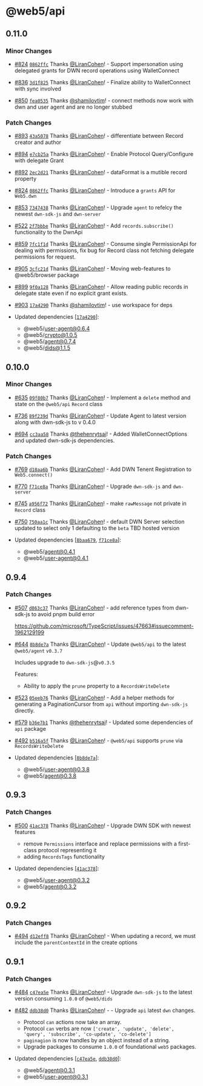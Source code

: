# @web5/api

## 0.11.0

### Minor Changes

- [#824](https://github.com/TBD54566975/web5-js/pull/824) [`0862ffc`](https://github.com/TBD54566975/web5-js/commit/0862ffc1f23550406ff592e8393cb2eb5a769079) Thanks [@LiranCohen](https://github.com/LiranCohen)! - Support impersonation using delegated grants for DWN record operations using WalletConnect

- [#836](https://github.com/TBD54566975/web5-js/pull/836) [`3d1f825`](https://github.com/TBD54566975/web5-js/commit/3d1f8258465e1177d6d5fe17c2e1ea786baa331d) Thanks [@LiranCohen](https://github.com/LiranCohen)! - Finalize ability to WalletConnect with sync involved

- [#850](https://github.com/TBD54566975/web5-js/pull/850) [`fea0535`](https://github.com/TBD54566975/web5-js/commit/fea0535876d5b00ab5e0abea695e52aeaad9d78b) Thanks [@shamilovtim](https://github.com/shamilovtim)! - connect methods now work with dwn and user agent and are no longer stubbed

### Patch Changes

- [#893](https://github.com/TBD54566975/web5-js/pull/893) [`43a5078`](https://github.com/TBD54566975/web5-js/commit/43a50783b150a2363c75f06d47903602a6920f5e) Thanks [@LiranCohen](https://github.com/LiranCohen)! - differentiate between Record creator and author

- [#894](https://github.com/TBD54566975/web5-js/pull/894) [`e7cb25a`](https://github.com/TBD54566975/web5-js/commit/e7cb25a06ac5c521943bd0bb1cac55770c2ea82c) Thanks [@LiranCohen](https://github.com/LiranCohen)! - Enable Protocol Query/Configure with delegate Grant

- [#892](https://github.com/TBD54566975/web5-js/pull/892) [`2ec2d21`](https://github.com/TBD54566975/web5-js/commit/2ec2d213ae10a9576da78927771768a11a05409b) Thanks [@LiranCohen](https://github.com/LiranCohen)! - dataFormat is a mutible record property

- [#824](https://github.com/TBD54566975/web5-js/pull/824) [`0862ffc`](https://github.com/TBD54566975/web5-js/commit/0862ffc1f23550406ff592e8393cb2eb5a769079) Thanks [@LiranCohen](https://github.com/LiranCohen)! - Introduce a `grants` API for `Web5.dwn`

- [#853](https://github.com/TBD54566975/web5-js/pull/853) [`7347438`](https://github.com/TBD54566975/web5-js/commit/734743884f21491efce9392e129d612735e85282) Thanks [@LiranCohen](https://github.com/LiranCohen)! - Upgrade `agent` to refelcy the newest `dwn-sdk-js` and `dwn-server`

- [#522](https://github.com/TBD54566975/web5-js/pull/522) [`2f7bbbe`](https://github.com/TBD54566975/web5-js/commit/2f7bbbe5c3947460eb6336e1153851de69a38ee8) Thanks [@LiranCohen](https://github.com/LiranCohen)! - Add `records.subscribe()` functionality to the DwnApi

- [#859](https://github.com/TBD54566975/web5-js/pull/859) [`7fc1f1d`](https://github.com/TBD54566975/web5-js/commit/7fc1f1dc1913fb3c77516db0f6ba2c55787bc84b) Thanks [@LiranCohen](https://github.com/LiranCohen)! - Consume single PermissionApi for dealing with permissions, fix bug for Record class not fetching delegate permissions for request.

- [#905](https://github.com/TBD54566975/web5-js/pull/905) [`3cfc21d`](https://github.com/TBD54566975/web5-js/commit/3cfc21df01e505891a47c9d6cd5bd1aa916c1550) Thanks [@LiranCohen](https://github.com/LiranCohen)! - Moving web-features to @web5/browser package

- [#899](https://github.com/TBD54566975/web5-js/pull/899) [`9f0a128`](https://github.com/TBD54566975/web5-js/commit/9f0a1280eb0b0b85794e6c2509aa3ed751511662) Thanks [@LiranCohen](https://github.com/LiranCohen)! - Allow reading public records in delegate state even if no explicit grant exists.

- [#903](https://github.com/TBD54566975/web5-js/pull/903) [`17a4290`](https://github.com/TBD54566975/web5-js/commit/17a42902582481e2424fe7f3c3eb10dd1851e24a) Thanks [@shamilovtim](https://github.com/shamilovtim)! - use workspace for deps

- Updated dependencies [[`17a4290`](https://github.com/TBD54566975/web5-js/commit/17a42902582481e2424fe7f3c3eb10dd1851e24a)]:
  - @web5/user-agent@0.6.4
  - @web5/crypto@1.0.5
  - @web5/agent@0.7.4
  - @web5/dids@1.1.5

## 0.10.0

### Minor Changes

- [#635](https://github.com/TBD54566975/web5-js/pull/635) [`09f80b7`](https://github.com/TBD54566975/web5-js/commit/09f80b70d099c743cb1057e3d66eb0471c542f14) Thanks [@LiranCohen](https://github.com/LiranCohen)! - Implement a `delete` method and state on the `@web5/api` `Record` class

- [#736](https://github.com/TBD54566975/web5-js/pull/736) [`89f239d`](https://github.com/TBD54566975/web5-js/commit/89f239d1338a71ce700ac1efaef124035a5363c9) Thanks [@LiranCohen](https://github.com/LiranCohen)! - Update Agent to latest version along with dwn-sdk-js to v 0.4.0

- [#694](https://github.com/TBD54566975/web5-js/pull/694) [`cc3aa58`](https://github.com/TBD54566975/web5-js/commit/cc3aa58069dd5465834b32174e3f840ddf782d60) Thanks [@thehenrytsai](https://github.com/thehenrytsai)! - Added WalletConnectOptions and updated dwn-sdk-js dependencies.

### Patch Changes

- [#769](https://github.com/TBD54566975/web5-js/pull/769) [`d18aa6b`](https://github.com/TBD54566975/web5-js/commit/d18aa6bfe0388097e48416477d3c43147dfd4282) Thanks [@LiranCohen](https://github.com/LiranCohen)! - Add DWN Tenent Registration to `Web5.connect()`

- [#770](https://github.com/TBD54566975/web5-js/pull/770) [`f71ce8a`](https://github.com/TBD54566975/web5-js/commit/f71ce8a6b9b10dfb1a627a9fe0d7473a453422e0) Thanks [@LiranCohen](https://github.com/LiranCohen)! - Upgrade `dwn-sdk-js` and `dwn-server`

- [#745](https://github.com/TBD54566975/web5-js/pull/745) [`a956f72`](https://github.com/TBD54566975/web5-js/commit/a956f729f2c7a8e935d4a66511b393d1ccf1476a) Thanks [@LiranCohen](https://github.com/LiranCohen)! - make `rawMessage` not private in `Record` class

- [#750](https://github.com/TBD54566975/web5-js/pull/750) [`750aa1c`](https://github.com/TBD54566975/web5-js/commit/750aa1c2c52515104c7ff4e36945297b58d68356) Thanks [@LiranCohen](https://github.com/LiranCohen)! - default DWN Server selection updated to select only 1 defaulting to the `beta` TBD hosted version

- Updated dependencies [[`8baa679`](https://github.com/TBD54566975/web5-js/commit/8baa679ae496c9052025b11d435c48390579be47), [`f71ce8a`](https://github.com/TBD54566975/web5-js/commit/f71ce8a6b9b10dfb1a627a9fe0d7473a453422e0)]:
  - @web5/agent@0.4.1
  - @web5/user-agent@0.4.1

## 0.9.4

### Patch Changes

- [#507](https://github.com/TBD54566975/web5-js/pull/507) [`d863c37`](https://github.com/TBD54566975/web5-js/commit/d863c373ef1cfff18cd2b4e9864057fea107115e) Thanks [@LiranCohen](https://github.com/LiranCohen)! - add reference types from dwn-sdk-js to avoid pnpm build error

  https://github.com/microsoft/TypeScript/issues/47663#issuecomment-1962129199

- [#644](https://github.com/TBD54566975/web5-js/pull/644) [`8b8de7a`](https://github.com/TBD54566975/web5-js/commit/8b8de7a82337a68c8625107da2f9fc7ce4286c07) Thanks [@LiranCohen](https://github.com/LiranCohen)! - Update `@web5/api` to the latest `@web5/agent` `v0.3.7`

  Includes upgrade to `dwn-sdk-js`@`v0.3.5`

  Features:

  - Ability to apply the `prune` property to a `RecordsWriteDelete`

- [#523](https://github.com/TBD54566975/web5-js/pull/523) [`05eeb76`](https://github.com/TBD54566975/web5-js/commit/05eeb763f5e27a7ac38c24c6c2ac6a5a08c84f37) Thanks [@LiranCohen](https://github.com/LiranCohen)! - Add a helper methods for generating a PaginationCursor from `api` without importing `dwn-sdk-js` directly.

- [#579](https://github.com/TBD54566975/web5-js/pull/579) [`b36e7b1`](https://github.com/TBD54566975/web5-js/commit/b36e7b1eabd7c99313d6f6adb335c5a6d085d83e) Thanks [@thehenrytsai](https://github.com/thehenrytsai)! - Updated some dependencies of `api` package

- [#492](https://github.com/TBD54566975/web5-js/pull/492) [`b516a5f`](https://github.com/TBD54566975/web5-js/commit/b516a5f71c3e2babefa644f2d88b1520c844ca0c) Thanks [@LiranCohen](https://github.com/LiranCohen)! - `@web5/api` supports `prune` via `RecordsWriteDelete`

- Updated dependencies [[`8b8de7a`](https://github.com/TBD54566975/web5-js/commit/8b8de7a82337a68c8625107da2f9fc7ce4286c07)]:
  - @web5/user-agent@0.3.8
  - @web5/agent@0.3.8

## 0.9.3

### Patch Changes

- [#500](https://github.com/TBD54566975/web5-js/pull/500) [`41ac378`](https://github.com/TBD54566975/web5-js/commit/41ac378a0197e56aeb70cf2d80d6b3917d4c1490) Thanks [@LiranCohen](https://github.com/LiranCohen)! - Upgrade DWN SDK with newest features

  - remove `Permissions` interface and replace permissions with a first-class protocol representing it
  - adding `RecordsTags` functionality

- Updated dependencies [[`41ac378`](https://github.com/TBD54566975/web5-js/commit/41ac378a0197e56aeb70cf2d80d6b3917d4c1490)]:
  - @web5/user-agent@0.3.2
  - @web5/agent@0.3.2

## 0.9.2

### Patch Changes

- [#494](https://github.com/TBD54566975/web5-js/pull/494) [`d12eff8`](https://github.com/TBD54566975/web5-js/commit/d12eff8dc360dc4991325d4d686269497c13e453) Thanks [@LiranCohen](https://github.com/LiranCohen)! - When updating a record, we must include the `parentContextId` in the create options

## 0.9.1

### Patch Changes

- [#484](https://github.com/TBD54566975/web5-js/pull/484) [`c47ea5e`](https://github.com/TBD54566975/web5-js/commit/c47ea5ee936c9164c6ead47caf1ad099c1a4b0f1) Thanks [@LiranCohen](https://github.com/LiranCohen)! - Upgrade `dwn-sdk-js` to the latest version consuming `1.0.0` of `@web5/dids`

- [#482](https://github.com/TBD54566975/web5-js/pull/482) [`ddb38d0`](https://github.com/TBD54566975/web5-js/commit/ddb38d0da0c510e9af00afddffe228c22cb830cd) Thanks [@LiranCohen](https://github.com/LiranCohen)! - - Upgrade `api` latest `dwn` changes.
  - Protocol `can` actions now take an array.
  - Protocol `can` verbs are now `['create', 'update', 'delete', 'query', 'subscribe', 'co-update', 'co-delete']`
  - `paginagion` is now handles by an object instead of a string.
  - Upgrade packages to consume `1.0.0` of foundational `web5` packages.
- Updated dependencies [[`c47ea5e`](https://github.com/TBD54566975/web5-js/commit/c47ea5ee936c9164c6ead47caf1ad099c1a4b0f1), [`ddb38d0`](https://github.com/TBD54566975/web5-js/commit/ddb38d0da0c510e9af00afddffe228c22cb830cd)]:
  - @web5/agent@0.3.1
  - @web5/user-agent@0.3.1
